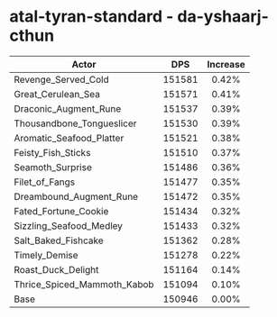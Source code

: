 # atal-tyran-standard - da-yshaarj-cthun
| Actor | DPS | Increase |
|---|:---:|:---:|
|Revenge_Served_Cold|151581|0.42%|
|Great_Cerulean_Sea|151571|0.41%|
|Draconic_Augment_Rune|151537|0.39%|
|Thousandbone_Tongueslicer|151530|0.39%|
|Aromatic_Seafood_Platter|151521|0.38%|
|Feisty_Fish_Sticks|151510|0.37%|
|Seamoth_Surprise|151486|0.36%|
|Filet_of_Fangs|151477|0.35%|
|Dreambound_Augment_Rune|151472|0.35%|
|Fated_Fortune_Cookie|151434|0.32%|
|Sizzling_Seafood_Medley|151433|0.32%|
|Salt_Baked_Fishcake|151362|0.28%|
|Timely_Demise|151278|0.22%|
|Roast_Duck_Delight|151164|0.14%|
|Thrice_Spiced_Mammoth_Kabob|151094|0.10%|
|Base|150946|0.00%|

